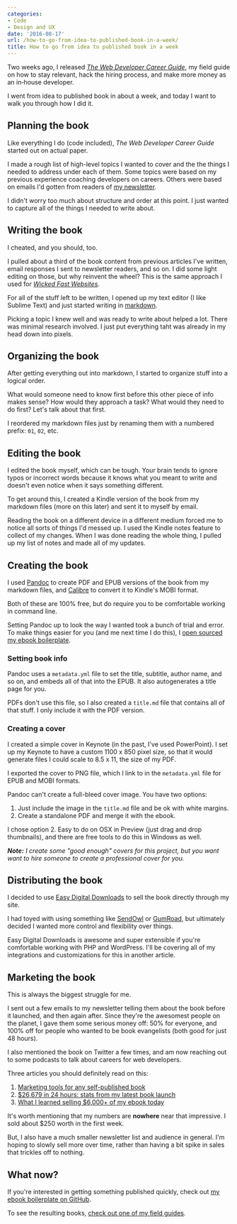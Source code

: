 ```yaml
---
categories:
- Code
- Design and UX
date: '2016-08-17'
url: /how-to-go-from-idea-to-published-book-in-a-week/
title: How to go from idea to published book in a week
---
```


Two weeks ago, I released *[The Web Developer Career Guide](/career-guide/)*, my field guide on how to stay relevant, hack the hiring process, and make more money as an in‑house developer.

I went from idea to published book in about a week, and today I want to walk you through how I did it.

## Planning the book

Like everything I do (code included), *The Web Developer Career Guide* started out on actual paper.

I made a rough list of high-level topics I wanted to cover and the the things I needed to address under each of them. Some topics were based on my previous experience coaching developers on careers. Others were based on emails I'd gotten from readers of [my newsletter](/newsletter).

I didn't worry too much about structure and order at this point. I just wanted to capture all of the things I needed to write about.

## Writing the book

I cheated, and you should, too.

I pulled about a third of the book content from previous articles I've written, email responses I sent to newsletter readers, and so on. I did some light editing on those, but why reinvent the wheel? This is the same approach I used for *[Wicked Fast Websites](/wicked-fast-websites)*.

For all of the stuff left to be written, I opened up my text editor (I like Sublime Text) and just started writing in [markdown](https://daringfireball.net/projects/markdown/syntax).

Picking a topic I knew well and was ready to write about helped a lot. There was minimal research involved. I just put everything taht was already in my head down into pixels.

## Organizing the book

After getting everything out into markdown, I started to organize stuff into a logical order.

What would someone need to know first before this other piece of info makes sense? How would they approach a task? What would they need to do first? Let's talk about that first.

I reordered my markdown files just by renaming them with a numbered prefix: `01`, `02`, etc.

## Editing the book

I edited the book myself, which can be tough. Your brain tends to ignore typos or incorrect words because it knows what you meant to write and doesn't even notice when it says something different.

To get around this, I created a Kindle version of the book from my markdown files (more on this later) and sent it to myself by email.

Reading the book on a different device in a different medium forced me to notice all sorts of things I'd messed up. I used the Kindle notes feature to collect of my changes. When I was done reading the whole thing, I pulled up my list of notes and made all of my updates.

## Creating the book

I used [Pandoc](http://pandoc.org/) to create PDF and EPUB versions of the book from my markdown files, and [Calibre](https://calibre-ebook.com/) to convert it to Kindle's MOBI format.

Both of these are 100% free, but do require you to be comfortable working in command line.

Setting Pandoc up to look the way I wanted took a bunch of trial and error. To make things easier for you (and me next time I do this), I [open sourced my ebook boilerplate](https://github.com/cferdinandi/ebook-boilerplate).

### Setting book info

Pandoc uses a `metadata.yml` file to set the title, subtitle, author name, and so on, and embeds all of that into the EPUB. It also autogenerates a title page for you.

PDFs don't use this file, so I also created a `title.md` file that contains all of that stuff. I only include it with the PDF version.

### Creating a cover

I created a simple cover in Keynote (in the past, I've used PowerPoint). I set up my Keynote to have a custom 1100 x 850 pixel size, so that it would generate files I could scale to 8.5 x 11, the size of my PDF.

I exported the cover to PNG file, which I link to in the `metadata.yml` file for EPUB and MOBI formats.

Pandoc can't create a full-bleed cover image. You have two options:

1. Just include the image in the `title.md` file and be ok with white margins.
2. Create a standalone PDF and merge it with the ebook.

I chose option 2. Easy to do on OSX in Preview (just drag and drop thumbnails), and there are free tools to do this in Windows as well.

***Note:*** *I create some "good enough" covers for this project, but you want want to hire someone to create a professional cover for you.*

## Distributing the book

I decided to use [Easy Digital Downloads](https://easydigitaldownloads.com/) to sell the book directly through my site.

I had toyed with using something like [SendOwl](https://www.sendowl.com/) or [GumRoad](https://gumroad.com/), but ultimately decided I wanted more control and flexibility over things.

Easy Digital Downloads is awesome and super extensible if you're comfortable working with PHP and WordPress. I'll be covering all of my integrations and customizations for this in another article.

## Marketing the book

This is always the biggest struggle for me.

I sent out a few emails to my newsletter telling them about the book before it launched, and then again after. Since they're the awesomest people on the planet, I gave them some serious money off: 50% for everyone, and 100% off for people who wanted to be book evangelists (both good for just 48 hours).

I also mentioned the book on Twitter a few times, and am now reaching out to some podcasts to talk about careers for web developers.

Three articles you should definitely read on this:

1. [Marketing tools for any self-published book](https://pjrvs.com/a/selfpub/)
2. [$26,679 in 24 hours: stats from my latest book launch](http://nathanbarry.com/behind-the-scenes/)
3. [What I learned selling $6,000+ of my ebook today](http://nathanbarry.com/learned-selling-6000-ebook-today/)

It's worth mentioning that my numbers are **nowhere** near that impressive. I sold about $250 worth in the first week.

But, I also have a much smaller newsletter list and audience in general. I'm hoping to slowly sell more over time, rather than having a bit spike in sales that trickles off to nothing.

## What now?

If you're interested in getting something published quickly, check out [my ebook boilerplate on GitHub](https://github.com/cferdinandi/ebook-boilerplate).

To see the resulting books, [check out one of my field guides](/guides/).